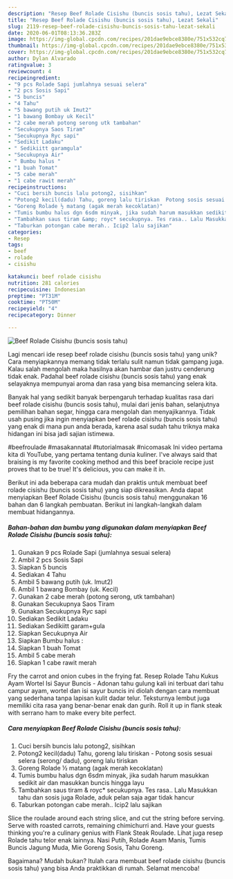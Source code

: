 ```yaml
---
description: "Resep Beef Rolade Cisishu (buncis sosis tahu), Lezat Sekali"
title: "Resep Beef Rolade Cisishu (buncis sosis tahu), Lezat Sekali"
slug: 2119-resep-beef-rolade-cisishu-buncis-sosis-tahu-lezat-sekali
date: 2020-06-01T08:13:36.283Z
image: https://img-global.cpcdn.com/recipes/201dae9ebce8380e/751x532cq70/beef-rolade-cisishu-buncis-sosis-tahu-foto-resep-utama.jpg
thumbnail: https://img-global.cpcdn.com/recipes/201dae9ebce8380e/751x532cq70/beef-rolade-cisishu-buncis-sosis-tahu-foto-resep-utama.jpg
cover: https://img-global.cpcdn.com/recipes/201dae9ebce8380e/751x532cq70/beef-rolade-cisishu-buncis-sosis-tahu-foto-resep-utama.jpg
author: Dylan Alvarado
ratingvalue: 3
reviewcount: 4
recipeingredient:
- "9 pcs Rolade Sapi jumlahnya sesuai selera"
- "2 pcs Sosis Sapi"
- "5 buncis"
- "4 Tahu"
- "5 bawang putih uk Imut2"
- "1 bawang Bombay uk Kecil"
- "2 cabe merah potong serong utk tambahan"
- "Secukupnya Saos Tiram"
- "Secukupnya Ryc sapi"
- "Sedikit Ladaku"
- " Sedikiitt garamgula"
- "Secukupnya Air"
- " Bumbu halus "
- "1 buah Tomat"
- "5 cabe merah"
- "1 cabe rawit merah"
recipeinstructions:
- "Cuci bersih buncis lalu potong2, sisihkan"
- "Potong2 kecil(dadu) Tahu, goreng lalu tiriskan  Potong sosis sesuai selera (serong/ dadu), goreng lalu tiriskan"
- "Goreng Rolade ½ matang (agak merah kecoklatan)"
- "Tumis bumbu halus dgn 6sdm minyak, jika sudah harum masukkan sedikit air dan masukkan buncis hingga layu"
- "Tambahkan saus tiram &amp; royc* secukupnya. Tes rasa.. Lalu Masukkan tahu dan sosis juga Rolade, aduk pelan saja agar tidak hancur"
- "Taburkan potongan cabe merah.. Icip2 lalu sajikan"
categories:
- Resep
tags:
- beef
- rolade
- cisishu

katakunci: beef rolade cisishu 
nutrition: 281 calories
recipecuisine: Indonesian
preptime: "PT31M"
cooktime: "PT50M"
recipeyield: "4"
recipecategory: Dinner

---
```



![Beef Rolade Cisishu (buncis sosis tahu)](https://img-global.cpcdn.com/recipes/201dae9ebce8380e/751x532cq70/beef-rolade-cisishu-buncis-sosis-tahu-foto-resep-utama.jpg)

Lagi mencari ide resep beef rolade cisishu (buncis sosis tahu) yang unik? Cara menyiapkannya memang tidak terlalu sulit namun tidak gampang juga. Kalau salah mengolah maka hasilnya akan hambar dan justru cenderung tidak enak. Padahal beef rolade cisishu (buncis sosis tahu) yang enak selayaknya mempunyai aroma dan rasa yang bisa memancing selera kita.

Banyak hal yang sedikit banyak berpengaruh terhadap kualitas rasa dari beef rolade cisishu (buncis sosis tahu), mulai dari jenis bahan, selanjutnya pemilihan bahan segar, hingga cara mengolah dan menyajikannya. Tidak usah pusing jika ingin menyiapkan beef rolade cisishu (buncis sosis tahu) yang enak di mana pun anda berada, karena asal sudah tahu triknya maka hidangan ini bisa jadi sajian istimewa.

#beefroulade #masakannatal #tutorialmasak #nicomasak Ini video pertama kita di YouTube, yang pertama tentang dunia kuliner. I&#39;ve always said that braising is my favorite cooking method and this beef braciole recipe just proves that to be true! It&#39;s delicious, you can make it in.


Berikut ini ada beberapa cara mudah dan praktis untuk membuat beef rolade cisishu (buncis sosis tahu) yang siap dikreasikan. Anda dapat menyiapkan Beef Rolade Cisishu (buncis sosis tahu) menggunakan 16 bahan dan 6 langkah pembuatan. Berikut ini langkah-langkah dalam membuat hidangannya.

<!--inarticleads1-->

##### Bahan-bahan dan bumbu yang digunakan dalam menyiapkan Beef Rolade Cisishu (buncis sosis tahu):

1. Gunakan 9 pcs Rolade Sapi (jumlahnya sesuai selera)
1. Ambil 2 pcs Sosis Sapi
1. Siapkan 5 buncis
1. Sediakan 4 Tahu
1. Ambil 5 bawang putih (uk. Imut2)
1. Ambil 1 bawang Bombay (uk. Kecil)
1. Gunakan 2 cabe merah (potong serong, utk tambahan)
1. Gunakan Secukupnya Saos Tiram
1. Gunakan Secukupnya R*yc* sapi
1. Sediakan Sedikit Ladaku
1. Sediakan  Sedikiitt garam+gula
1. Siapkan Secukupnya Air
1. Siapkan  Bumbu halus :
1. Siapkan 1 buah Tomat
1. Ambil 5 cabe merah
1. Siapkan 1 cabe rawit merah


Fry the carrot and onion cubes in the frying fat. Resep Rolade Tahu Kukus Ayam Wortel Isi Sayur Buncis - Adonan tahu gulung kali ini terbuat dari tahu campur ayam, wortel dan isi sayur buncis ini diolah dengan cara membuat yang sederhana tanpa lapisan kulit dadar telur. Teksturnya lembut juga memiliki cita rasa yang benar-benar enak dan gurih. Roll it up in flank steak with serrano ham to make every bite perfect. 

<!--inarticleads2-->

##### Cara menyiapkan Beef Rolade Cisishu (buncis sosis tahu):

1. Cuci bersih buncis lalu potong2, sisihkan
1. Potong2 kecil(dadu) Tahu, goreng lalu tiriskan  - Potong sosis sesuai selera (serong/ dadu), goreng lalu tiriskan
1. Goreng Rolade ½ matang (agak merah kecoklatan)
1. Tumis bumbu halus dgn 6sdm minyak, jika sudah harum masukkan sedikit air dan masukkan buncis hingga layu
1. Tambahkan saus tiram &amp; royc* secukupnya. Tes rasa.. Lalu Masukkan tahu dan sosis juga Rolade, aduk pelan saja agar tidak hancur
1. Taburkan potongan cabe merah.. Icip2 lalu sajikan


Slice the roulade around each string slice, and cut the string before serving. Serve with roasted carrots, remaining chimichurri and. Have your guests thinking you&#39;re a culinary genius with Flank Steak Roulade. Lihat juga resep Rolade tahu telor enak lainnya. Nasi Putih, Rolade Asam Manis, Tumis Buncis Jagung Muda, Mie Goreng Sosis, Tahu Goreng. 

Bagaimana? Mudah bukan? Itulah cara membuat beef rolade cisishu (buncis sosis tahu) yang bisa Anda praktikkan di rumah. Selamat mencoba!
